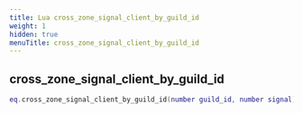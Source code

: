 ```yaml
---
title: Lua cross_zone_signal_client_by_guild_id
weight: 1
hidden: true
menuTitle: cross_zone_signal_client_by_guild_id
---
```

## cross_zone_signal_client_by_guild_id
```lua
eq.cross_zone_signal_client_by_guild_id(number guild_id, number signal) -- void
```